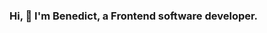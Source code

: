 ### Hi, 👋 I'm Benedict, a Frontend software developer.

<!--
**Benn1440/Benn1440** is a ✨ _special_ ✨ repository because its `README.md` (this file) appears on your GitHub profile.

Here are some ideas to get you started:

- 🔭 I’m currently working on javaScript, REACT.js and improving my developer skills...
- 🌱 I’m currently learning Scrimba...
- 👯 I’m looking to collaborate on ...
- 🤔 I’m looking for help with ...
- 💬 Ask me about ...
- 📫 How to reach me: ...
- 😄 Pronouns: ...
- ⚡ Fun fact: ...
-->
